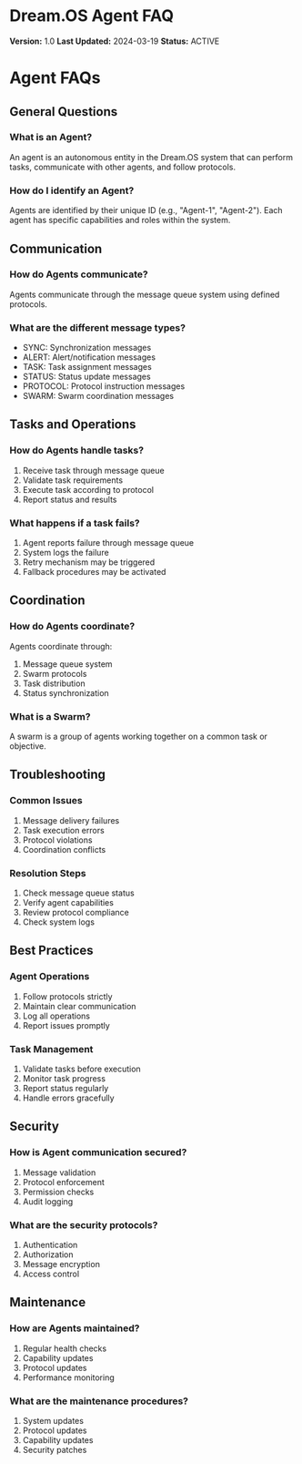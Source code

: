 # Dream.OS Agent FAQ

**Version:** 1.0
**Last Updated:** 2024-03-19
**Status:** ACTIVE

<!-- [Messaging Protocol](../protocols/messaging.md) -->
<!-- [Coordination Protocol](../protocols/coordination.md) -->

# Agent FAQs

## General Questions

### What is an Agent?
An agent is an autonomous entity in the Dream.OS system that can perform tasks, communicate with other agents, and follow protocols.

### How do I identify an Agent?
Agents are identified by their unique ID (e.g., "Agent-1", "Agent-2"). Each agent has specific capabilities and roles within the system.

## Communication

### How do Agents communicate?
Agents communicate through the message queue system using defined protocols. <!-- See the Messaging Protocol for details. -->

### What are the different message types?
- SYNC: Synchronization messages
- ALERT: Alert/notification messages
- TASK: Task assignment messages
- STATUS: Status update messages
- PROTOCOL: Protocol instruction messages
- SWARM: Swarm coordination messages

## Tasks and Operations

### How do Agents handle tasks?
1. Receive task through message queue
2. Validate task requirements
3. Execute task according to protocol
4. Report status and results

### What happens if a task fails?
1. Agent reports failure through message queue
2. System logs the failure
3. Retry mechanism may be triggered
4. Fallback procedures may be activated

## Coordination

### How do Agents coordinate?
Agents coordinate through:
1. Message queue system
2. Swarm protocols
3. Task distribution
4. Status synchronization

### What is a Swarm?
A swarm is a group of agents working together on a common task or objective. <!-- See Coordination Protocol for details. -->

## Troubleshooting

### Common Issues
1. Message delivery failures
2. Task execution errors
3. Protocol violations
4. Coordination conflicts

### Resolution Steps
1. Check message queue status
2. Verify agent capabilities
3. Review protocol compliance
4. Check system logs

## Best Practices

### Agent Operations
1. Follow protocols strictly
2. Maintain clear communication
3. Log all operations
4. Report issues promptly

### Task Management
1. Validate tasks before execution
2. Monitor task progress
3. Report status regularly
4. Handle errors gracefully

## Security

### How is Agent communication secured?
1. Message validation
2. Protocol enforcement
3. Permission checks
4. Audit logging

### What are the security protocols?
1. Authentication
2. Authorization
3. Message encryption
4. Access control

## Maintenance

### How are Agents maintained?
1. Regular health checks
2. Capability updates
3. Protocol updates
4. Performance monitoring

### What are the maintenance procedures?
1. System updates
2. Protocol updates
3. Capability updates
4. Security patches 